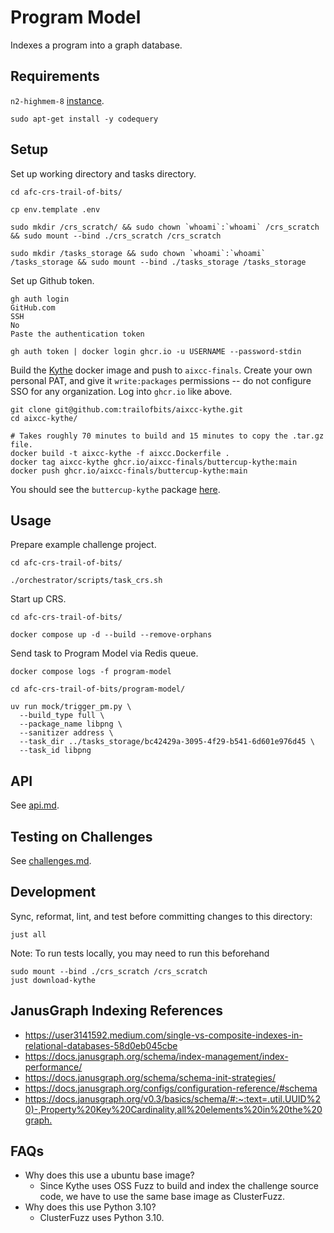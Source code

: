 # Program Model

Indexes a program into a graph database.

## Requirements

`n2-highmem-8` [instance](https://cloud.google.com/compute/docs/general-purpose-machines#n2-high-mem).

```shell
sudo apt-get install -y codequery
```

## Setup

Set up working directory and tasks directory.

```shell
cd afc-crs-trail-of-bits/

cp env.template .env

sudo mkdir /crs_scratch/ && sudo chown `whoami`:`whoami` /crs_scratch && sudo mount --bind ./crs_scratch /crs_scratch

sudo mkdir /tasks_storage && sudo chown `whoami`:`whoami` /tasks_storage && sudo mount --bind ./tasks_storage /tasks_storage
```

Set up Github token.

```shell
gh auth login
GitHub.com
SSH
No
Paste the authentication token

gh auth token | docker login ghcr.io -u USERNAME --password-stdin
```

Build the [Kythe](https://github.com/trailofbits/aixcc-kythe) docker image and push to `aixcc-finals`.
Create your own personal PAT, and give it `write:packages` permissions -- do not configure SSO for any organization.
Log into `ghcr.io` like above.

```shell
git clone git@github.com:trailofbits/aixcc-kythe.git
cd aixcc-kythe/

# Takes roughly 70 minutes to build and 15 minutes to copy the .tar.gz file.
docker build -t aixcc-kythe -f aixcc.Dockerfile .
docker tag aixcc-kythe ghcr.io/aixcc-finals/buttercup-kythe:main
docker push ghcr.io/aixcc-finals/buttercup-kythe:main
```

You should see the `buttercup-kythe` package [here](https://github.com/orgs/aixcc-finals/packages?visibility=private).

## Usage

Prepare example challenge project.

```shell
cd afc-crs-trail-of-bits/

./orchestrator/scripts/task_crs.sh
```

Start up CRS.

```shell
cd afc-crs-trail-of-bits/

docker compose up -d --build --remove-orphans
```

Send task to Program Model via Redis queue.

```shell
docker compose logs -f program-model
```

```shell
cd afc-crs-trail-of-bits/program-model/

uv run mock/trigger_pm.py \
  --build_type full \
  --package_name libpng \
  --sanitizer address \
  --task_dir ../tasks_storage/bc42429a-3095-4f29-b541-6d601e976d45 \
  --task_id libpng
```

## API

See [api.md](api.md).

## Testing on Challenges

See [challenges.md](challenges.md).

## Development

Sync, reformat, lint, and test before committing changes to this directory:

```shell
just all
```

Note: To run tests locally, you may need to run this beforehand

```shell
sudo mount --bind ./crs_scratch /crs_scratch
just download-kythe
```

## JanusGraph Indexing References

* <https://user3141592.medium.com/single-vs-composite-indexes-in-relational-databases-58d0eb045cbe>
* <https://docs.janusgraph.org/schema/index-management/index-performance/>
* <https://docs.janusgraph.org/schema/schema-init-strategies/>
* <https://docs.janusgraph.org/configs/configuration-reference/#schema>
* <https://docs.janusgraph.org/v0.3/basics/schema/#:~:text=.util.UUID%20)-,Property%20Key%20Cardinality,all%20elements%20in%20the%20graph.>

## FAQs

* Why does this use a ubuntu base image?
  * Since Kythe uses OSS Fuzz to build and index the challenge source code, we have to use the same base image as ClusterFuzz.
* Why does this use Python 3.10?
  * ClusterFuzz uses Python 3.10.

